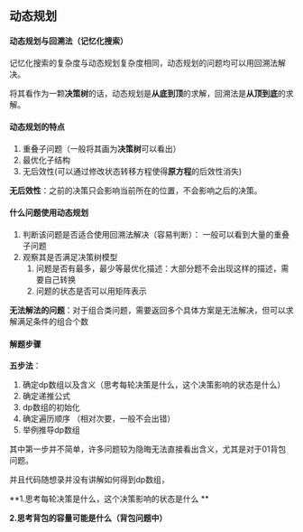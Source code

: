## 动态规划

#### 动态规划与回溯法（记忆化搜索）

记忆化搜索的复杂度与动态规划复杂度相同，动态规划的问题均可以用回溯法解决。

将其看作为一颗**决策树**的话，动态规划是**从底到顶**的求解，回溯法是**从顶到底**的求解。



#### 动态规划的特点

1. 重叠子问题（一般将其画为**决策树**可以看出）
2. 最优化子结构
3. 无后效性(可以通过修改状态转移方程使得**原方程**的后效性消失)

**无后效性**：之前的决策只会影响当前所在的位置，不会影响之后的决策。



#### 什么问题使用动态规划

1. 判断该问题是否适合使用回溯法解决（容易判断）： 一般可以看到大量的重叠子问题
2. 观察其是否满足决策树模型
   1.    问题是否有最多，最少等最优化描述：大部分题不会出现这样的描述，需要自己转换
   2.   问题的状态是否可以用矩阵表示

**无法解法的问题**：对于组合类问题，需要返回多个具体方案是无法解决，但可以求解满足条件的组合个数



#### 解题步骤

**五步法**：

1. 确定dp数组以及含义（思考每轮决策是什么，这个决策影响的状态是什么）
2. 确定递推公式
3. dp数组的初始化
4. 确定遍历顺序 （相对次要，一般不会出错）
5. 举例推导dp数组

其中第一步并不简单，许多问题较为隐晦无法直接看出含义，尤其是对于01背包问题。

并且代码随想录并没有讲解如何得到dp数组，



**1.思考每轮决策是什么，这个决策影响的状态是什么 **

**2.思考背包的容量可能是什么（背包问题中）**